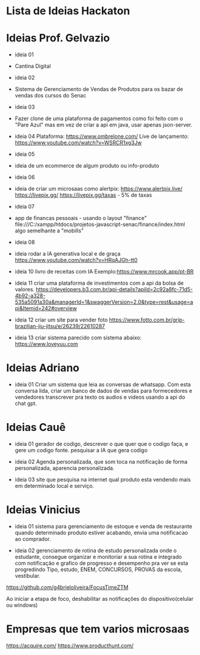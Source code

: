 # Lista de Ideias Hackaton

# Ideias Prof. Gelvazio
* ideia 01
* Cantina Digital

* ideia 02
* Sistema de Gerenciamento de Vendas de Produtos 
para os bazar de vendas dos cursos do Senac

* ideia 03
* Fazer clone de uma plataforma de pagamentos
como foi feito com o "Pare Azul"
mas em vez de criar a api em java, usar apenas json-server.

* ideia 04
Plataforma:
https://www.ombrelone.com/
Live de lançamento:
https://www.youtube.com/watch?v=WSRCR1xg3Jw

* ideia 05
* ideia de um ecommerce de algum produto ou info-produto

* ideia 06
* ideia de criar um microsaas como alertpix:
https://www.alertpix.live/ 
https://livepix.gg/
https://livepix.gg/taxas - 5% de taxas 

* ideia 07
* app de financas pessoais - usando o layout "finance"
file:///C:/xampp/htdocs/projetos-javascript-senac/finance/index.html
algo semelhante a "mobills"

* ideia 08
* ideia rodar a IA generativa local e de graça 
https://www.youtube.com/watch?v=HRqAJGh-tt0

* ideia 10
livro de receitas com IA
Exemplo:https://www.mrcook.app/pt-BR

* ideia 11
criar uma plataforma de investimentos com a api da bolsa de valores.
https://developers.b3.com.br/api-details?apiId=2c92a8fc-71d5-4b92-a328-535a5091a30a&managerId=1&swaggerVersion=2.0&type=rest&usage=api&Itemid=242#overview

* ideia 12
criar um site para vender foto
https://www.fotto.com.br/grip-brazilian-jiu-jitsu/e/26239/22610287

* ideia 13
criar sistema parecido com sistema abaixo:
https://www.loveyuu.com

# Ideias Adriano
* ideia 01
Criar um sistema que leia as conversas de whatsapp.
Com esta conversa lida, criar um banco de dados 
de vendas para formecedores e vendedores
transcrever pra texto os audios e videos usando 
a api do chat gpt.

# Ideias Cauê
* ideia 01 
gerador de codigo, 
descrever o que quer que o codigo faça, e gere um codigo fonte.
pesquisar a IA que gera codigo 

* ideia 02
Agenda personalizada, que som toca na notificação
de forma personalizada, aparencia personalizada.

* ideia 03
site que pesquisa na internet qual produto esta vendendo mais em determinado local e serviço.

# Ideias Vinicius
* ideia 01 
sistema para gerenciamento de estoque e venda de 
restaurante 
quando determinado produto estiver acabando, envia uma notificacao ao comprador.

* ideia 02
gerenciamento de rotina de estudo 
personalizada
onde o estudante, consegue organizar e monitoriar
a sua rotina e integrado com notificação 
e grafico de progresso e desempenho
pra ver se esta progredindo
Tipo, estudo, ENEM, CONCURSOS, PROVAS da escola,
vestibular.

https://github.com/g4brieloliveira/FocusTimeZTM 

Ao iniciar a etapa de foco, deshabilitar as notificações do dispositivo(celular ou windows)


# Empresas que tem varios microsaas
https://acquire.com/
https://www.producthunt.com/









